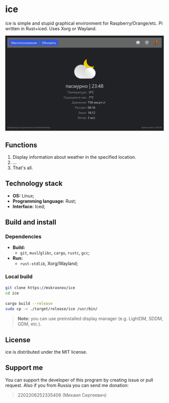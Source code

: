 # ice

ice is simple and stupid graphical environment for Raspberry/Orange/etc. Pi written in Rust+iced. Uses Xorg or Wayland.

![](assets/ice.png)

## Functions

1. Display information about weather in the specified location.
2. ...
3. That's all.

## Technology stack

- **OS:** Linux;
- **Programming language:** Rust;
- **Interface:** Iced;

## Build and install

### Dependencies

- **Build:**
  - `git`, `musl`/`glibc`, `cargo`, `rustc`, `gcc`;
- **Run:**
  - `rust-stdlib`, Xorg/Wayland;

### Local build

```bash
git clone https://mskrasnov/ice
cd ice

cargo build --release
sudo cp -v ./target/release/ice /usr/bin/
```

> **Note:** you can use preinstalled display manager (e.g. LightDM, SDDM, GDM, etc.).

## License

ice is distributed under the MIT license.

## Support me

You can support the developer of this program by creating issue or pull request. Also if you from Russia you can send me donation:

> 2202206252335406 (Михаил Сергеевич)
